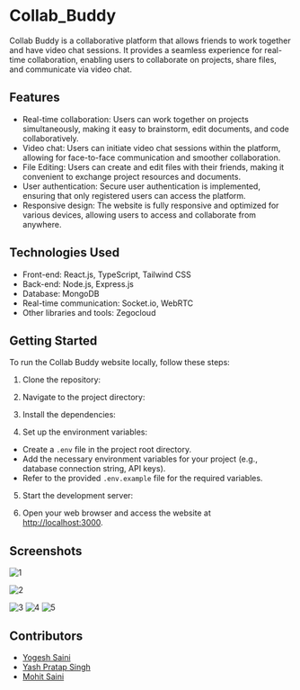 # Collab_Buddy


Collab Buddy is a collaborative platform that allows friends to work together and have video chat sessions. It provides a seamless experience for real-time collaboration, enabling users to collaborate on projects, share files, and communicate via video chat.

## Features

- Real-time collaboration: Users can work together on projects simultaneously, making it easy to brainstorm, edit documents, and code collaboratively.
- Video chat: Users can initiate video chat sessions within the platform, allowing for face-to-face communication and smoother collaboration.
- File Editing: Users can create and edit files with their friends, making it convenient to exchange project resources and documents.
- User authentication: Secure user authentication is implemented, ensuring that only registered users can access the platform.
- Responsive design: The website is fully responsive and optimized for various devices, allowing users to access and collaborate from anywhere.

## Technologies Used

- Front-end: React.js, TypeScript, Tailwind CSS
- Back-end: Node.js, Express.js
- Database: MongoDB
- Real-time communication: Socket.io, WebRTC
- Other libraries and tools: Zegocloud

## Getting Started

To run the Collab Buddy website locally, follow these steps:

1. Clone the repository:


2. Navigate to the project directory:


3. Install the dependencies:


4. Set up the environment variables:

- Create a `.env` file in the project root directory.
- Add the necessary environment variables for your project (e.g., database connection string, API keys).
- Refer to the provided `.env.example` file for the required variables.

5. Start the development server:


6. Open your web browser and access the website at [http://localhost:3000](http://localhost:3000).

## Screenshots
![1](https://github.com/Ykumar1415/Collab_Buddy/assets/97088265/f2d3207e-e077-4112-bc0e-3b3349f2c35c)

![2](https://github.com/Ykumar1415/Collab_Buddy/assets/97088265/c92113fb-8dc7-4d60-935c-2cff37770f35)

![3](https://github.com/Ykumar1415/Collab_Buddy/assets/97088265/7eb3adc6-81d2-43fe-a06e-4903e91a3cc3)
![4](https://github.com/Ykumar1415/Collab_Buddy/assets/97088265/25edc21c-8796-4235-b519-4505989a204e)
![5](https://github.com/Ykumar1415/Collab_Buddy/assets/97088265/e50900b1-a605-4b14-a67a-83f0b8271b1b)


## Contributors

- [Yogesh Saini](https://github.com/Ykumar1415)
- [Yash Pratap Singh](https://github.com/yashPratp983)
- [Mohit Saini](https://github.com/ThisisMS11)

